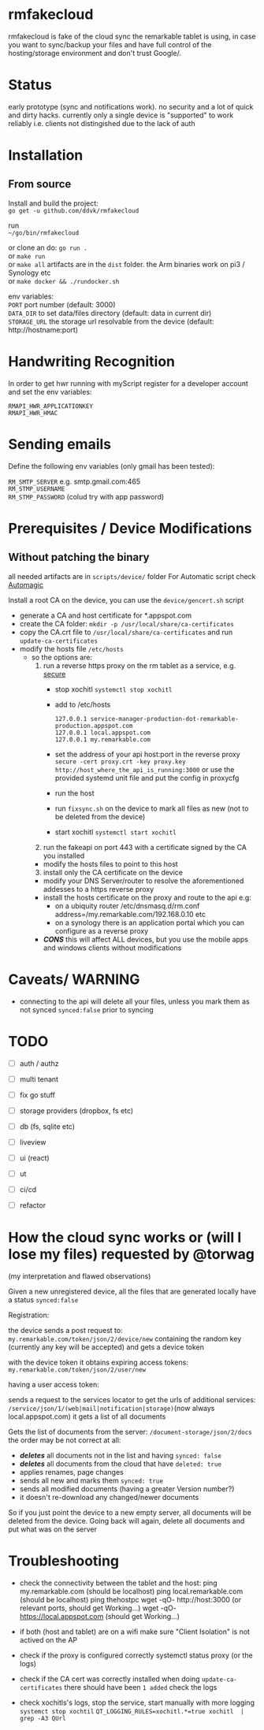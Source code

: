 # rmfakecloud


rmfakecloud is fake of the cloud sync the remarkable tablet is using, in case you want to sync/backup your files and have full control of the hosting/storage environment and don't trust Google/.

# Status 
early prototype (sync and notifications work). no security and a lot of quick and dirty hacks.
currently only a single device is "supported" to work reliably i.e. clients not distingished due to the lack of auth

# Installation

## From source

Install and build the project:  
`go get -u github.com/ddvk/rmfakecloud`

run  
`~/go/bin/rmfakecloud`  


or clone an do: `go run .`  
or `make run`  
or `make all` artifacts are in the `dist` folder. the Arm binaries work on pi3 / Synology etc  
or `make docker && ./rundocker.sh`  


env variables:  
`PORT` port number (default: 3000)  
`DATA_DIR` to set data/files directory (default: data in current dir)  
`STORAGE_URL` the storage url resolvable from the device (default: http://hostname:port)  

# Handwriting Recognition
In order to get hwr running with myScript register for a developer account and set the env variables: 

`RMAPI_HWR_APPLICATIONKEY`  
`RMAPI_HWR_HMAC`

# Sending emails
Define the following env variables (only gmail has been tested):

`RM_SMTP_SERVER` e.g. smtp.gmail.com:465  
`RM_STMP_USERNAME`  
`RM_STMP_PASSWORD` (colud try with app password)  

# Prerequisites / Device Modifications

## Without patching the binary
all needed artifacts are in `scripts/device/` folder
For Automatic script check [Automagic](scripts/device/readme.md)

Install a root CA on the device, you can use the `device/gencert.sh` script
- generate a CA and host certificate for *.appspot.com []()
- create the CA folder: `mkdir -p /usr/local/share/ca-certificates`
- copy the CA.crt file to `/usr/local/share/ca-certificates` and run `update-ca-certificates`
- modify the hosts file `/etc/hosts`
	- so the options are:
        1. run a reverse https proxy on the rm tablet as a service, e.g. [secure](https://github.com/yi-jiayu/secure)
            - stop xochitl `systemctl stop xochitl`
            - add to /etc/hosts
                ```
                127.0.0.1 service-manager-production-dot-remarkable-production.appspot.com
                127.0.0.1 local.appspot.com
                127.0.0.1 my.remarkable.com
                ```
            - set the address of your api host:port in the reverse proxy
                `secure -cert proxy.crt -key proxy.key http://host_where_the_api_is_running:3000`
                or use the provided systemd unit file and put the config in proxycfg

            - run the host
            - run `fixsync.sh` on the device to mark all files as new (not to be deleted from the device)
            - start xochitl `systemctl start xochitl`
		2. run the fakeapi on port 443 with a certificate signed by the CA you installed
        - modify the hosts files to point to this host
        3. install only the CA certificate on the device
        - modify your DNS Server/router to resolve the aforementioned addesses to a https reverse proxy
        - install the hosts certificate on the proxy and route to the api e.g:
            - on a ubiquity router /etc/dnsmasq.d/rm.conf
               address=/my.remarkable.com/192.168.0.10
               etc
            - on a synology there is an application portal which you can configure as a reverse proxy
        - ***CONS*** this will affect ALL devices, but you use the mobile apps and windows clients without modifications

# Caveats/ WARNING
- connecting to the api will delete all your files, unless you mark them as not synced `synced:false` prior to syncing

# TODO

- [ ] auth / authz
- [ ] multi tenant
- [ ] fix go stuff
- [ ] storage providers (dropbox, fs etc)
- [ ] db (fs, sqlite etc)
- [ ] liveview
- [ ] ui (react)
- [ ] ut
- [ ] ci/cd
- [ ] refactor


# How the cloud sync works or (will I lose my files) requested by @torwag
(my interpretation and flawed observations)

Given a new unregistered device, all the files that are generated locally have a status `synced:false`

Registration:

the device sends a post request to: `my.remarkable.com/token/json/2/device/new`
containing the random key (currently any key will be accepted) and gets a device token

with the device token it obtains expiring access tokens: `my.remarkable.com/token/json/2/user/new`

having a user access token: 

sends a request to the services locator to get the urls of additional services:
`/service/json/1/(web|mail|notification|storage)`(now always local.appspot.com)
it gets a list of all documents


Gets the list of documents from the server: `/document-storage/json/2/docs`
the order may be not correct at all:
- ***deletes*** all documents not in the list and having `synced: false`
- ***deletes*** all documents from the cloud that have `deleted: true`
- applies renames, page changes
- sends all new and marks them `synced: true`
- sends all modified documents (having a greater Version number?)
- it doesn't re-download any changed/newer documents


So if you just point the device to a new empty server, all documents will be deleted from the device. 
Going back will again, delete all documents and put what was on the server

# Troubleshooting
- check the connectivity between the tablet and the host:
    ping my.remarkable.com (should be localhost)
    ping local.remarkable.com (should be localhost)
    ping thehostpc
    wget -qO- http://host:3000 (or relevant ports, should get Working...)
    wget -qO- https://local.appspot.com (should get Working...)
    

- if both (host and tablet) are on a wifi make sure "Client Isolation" is not actived on the AP

- check if the proxy is configured correctly
    systemctl status proxy (or the logs)
- check if the CA cert was correctly installed
    when doing `update-ca-certificates` there should have been `1 added`
    check the logs

- check xochitls's logs, stop the service, start manually with more logging
    `systemct stop xochtil`
    `QT_LOGGING_RULES=xochitl.*=true xochitl  | grep -A3 QUrl`



